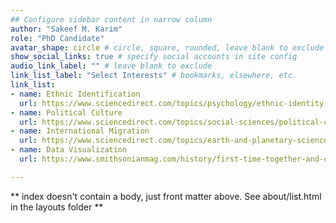 ```yaml
---
## Configure sidebar content in narrow column
author: "Sakeef M. Karim"
role: "PhD Candidate"
avatar_shape: circle # circle, square, rounded, leave blank to exclude
show_social_links: true # specify social accounts in site config
audio_link_label: "" # leave blank to exclude
link_list_label: "Select Interests" # bookmarks, elsewhere, etc.
link_list:
- name: Ethnic Identification
  url: https://www.sciencedirect.com/topics/psychology/ethnic-identity
- name: Political Culture
  url: https://www.sciencedirect.com/topics/social-sciences/political-culture
- name: International Migration
  url: https://www.sciencedirect.com/topics/earth-and-planetary-sciences/international-migration
- name: Data Visualization
  url: https://www.smithsonianmag.com/history/first-time-together-and-color-book-displays-web-du-bois-visionary-infographics-180970826/

---
```


<!-- this is a subheadline -->



** index doesn't contain a body, just front matter above.
See about/list.html in the layouts folder **